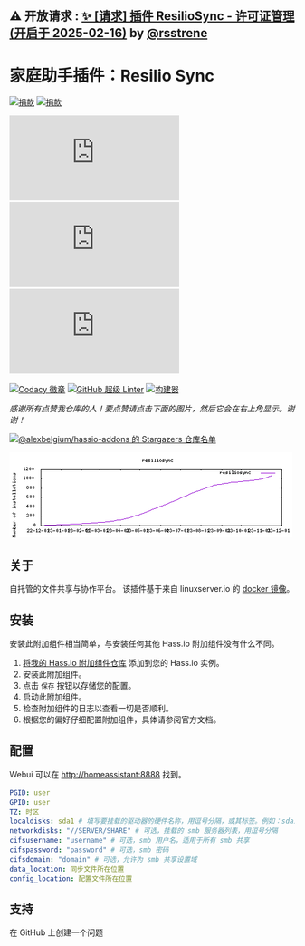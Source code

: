 ## &#9888; 开放请求 : [✨ [请求] 插件 ResilioSync - 许可证管理 (开启于 2025-02-16)](https://github.com/alexbelgium/hassio-addons/issues/1773) by [@rsstrene](https://github.com/rsstrene)
# 家庭助手插件：Resilio Sync

[![捐款][donation-badge]](https://www.buymeacoffee.com/alexbelgium)
[![捐款][paypal-badge]](https://www.paypal.com/donate/?hosted_button_id=DZFULJZTP3UQA)

![版本](https://img.shields.io/badge/dynamic/json?label=版本&query=%24.version&url=https%3A%2F%2Fraw.githubusercontent.com%2Falexbelgium%2Fhassio-addons%2Fmaster%2Fresiliosync%2Fconfig.json)
![入口](https://img.shields.io/badge/dynamic/json?label=入口&query=%24.ingress&url=https%3A%2F%2Fraw.githubusercontent.com%2Falexbelgium%2Fhassio-addons%2Fmaster%2Fresiliosync%2Fconfig.json)
![架构](https://img.shields.io/badge/dynamic/json?color=success&label=架构&query=%24.arch&url=https%3A%2F%2Fraw.githubusercontent.com%2Falexbelgium%2Fhassio-addons%2Fmaster%2Fresiliosync%2Fconfig.json)

[![Codacy 徽章](https://app.codacy.com/project/badge/Grade/9c6cf10bdbba45ecb202d7f579b5be0e)](https://www.codacy.com/gh/alexbelgium/hassio-addons/dashboard?utm_source=github.com&utm_medium=referral&utm_content=alexbelgium/hassio-addons&utm_campaign=Badge_Grade)
[![GitHub 超级 Linter](https://img.shields.io/github/actions/workflow/status/alexbelgium/hassio-addons/weekly-supelinter.yaml?label=Lint%20代码%20库)](https://github.com/alexbelgium/hassio-addons/actions/workflows/weekly-supelinter.yaml)
[![构建器](https://img.shields.io/github/actions/workflow/status/alexbelgium/hassio-addons/onpush_builder.yaml?label=构建器)](https://github.com/alexbelgium/hassio-addons/actions/workflows/onpush_builder.yaml)

[donation-badge]: https://img.shields.io/badge/买我一杯咖啡%20(没有%20paypal)-%23d32f2f?logo=buy-me-a-coffee&style=flat&logoColor=white
[paypal-badge]: https://img.shields.io/badge/使用%20Paypal%20买我一杯咖啡-0070BA?logo=paypal&style=flat&logoColor=white

_感谢所有点赞我仓库的人！要点赞请点击下面的图片，然后它会在右上角显示。谢谢！_

[![@alexbelgium/hassio-addons 的 Stargazers 仓库名单](https://raw.githubusercontent.com/alexbelgium/hassio-addons/master/.github/stars2.svg)](https://github.com/alexbelgium/hassio-addons/stargazers)

![下载演变](https://raw.githubusercontent.com/alexbelgium/hassio-addons/master/resiliosync/stats.png)

## 关于

自托管的文件共享与协作平台。
该插件基于来自 linuxserver.io 的 [docker 镜像](https://github.com/linuxserver/resilio-sync)。

## 安装

安装此附加组件相当简单，与安装任何其他 Hass.io 附加组件没有什么不同。

1. [将我的 Hass.io 附加组件仓库][repository] 添加到您的 Hass.io 实例。
1. 安装此附加组件。
1. 点击 `保存` 按钮以存储您的配置。
1. 启动此附加组件。
1. 检查附加组件的日志以查看一切是否顺利。
1. 根据您的偏好仔细配置附加组件，具体请参阅官方文档。

## 配置

Webui 可以在 <http://homeassistant:8888> 找到。

```yaml
PGID: user
GPID: user
TZ: 时区
localdisks: sda1 # 填写要挂载的驱动器的硬件名称，用逗号分隔，或其标签。例如：sda1, sdb1, MYNAS...
networkdisks: "//SERVER/SHARE" # 可选，挂载的 smb 服务器列表，用逗号分隔
cifsusername: "username" # 可选，smb 用户名，适用于所有 smb 共享
cifspassword: "password" # 可选，smb 密码
cifsdomain: "domain" # 可选，允许为 smb 共享设置域
data_location: 同步文件所在位置
config_location: 配置文件所在位置
```

## 支持

在 GitHub 上创建一个问题

[repository]: https://github.com/alexbelgium/hassio-addons